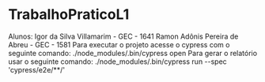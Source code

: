 # TrabalhoPraticoL1

Alunos: Igor da Silva Villamarim - GEC - 1641    Ramon Adônis Pereira de Abreu - GEC - 1581
Para executar o projeto acesse o cypress com o seguinte comando: ./node_modules/.bin/cypress open
Para gerar o relatório usar o seguinte comando: ./node_modules/.bin/cypress run --spec 'cypress/e2e/**/'
